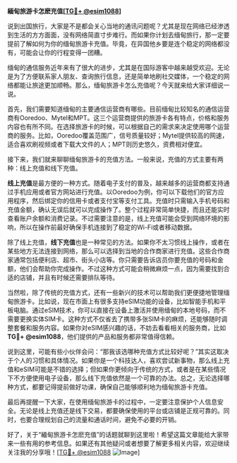 **緬甸旅游卡怎麽充值[[TG💪+ @esim1088](https://t.me/s/esim1088)]**

说到出国旅行，大家是不是都会关心当地的通讯问题呢？尤其是现在网络已经渗透到生活的方方面面，没有网络简直寸步难行。而如果你计划去缅甸旅行，那一定要提前了解如何为你的缅甸旅游卡充值。毕竟，在异国他乡要是连个稳定的网络都没有，可能会让你的行程变得一团糟。

缅甸的通信服务近年来有了很大的进步，尤其是在国际游客中越来越受欢迎。无论是为了方便联系家人朋友、查询旅行信息，还是简单地刷社交媒体，一个稳定的网络都能让旅途更加顺畅。那么，缅甸旅游卡怎么充值呢？今天就来给大家详细说一说。

首先，我们需要知道缅甸的主要通信运营商有哪些。目前缅甸比较知名的通信运营商有Ooredoo、Mytel和MPT。这三个运营商提供的旅游卡各有特点，价格和服务内容也有所不同。在选择旅游卡的时候，可以根据自己的需求来决定使用哪个运营商的服务。比如，Ooredoo覆盖范围广，信号质量较好；Mytel提供较高的网速，适合喜欢刷视频或者下载大文件的人；MPT则历史悠久，资费相对便宜。

接下来，我们就来聊聊缅甸旅游卡的充值方法。一般来说，充值的方式主要有两种：线上充值和线下充值。

**线上充值**是最方便的一种方式。随着电子支付的普及，越来越多的运营商都支持通过手机应用或者官方网站进行充值。以Ooredoo为例，你可以下载他们的官方应用程序，然后绑定你的信用卡或者支付宝等支付工具。充值时只需输入手机号码和充值金额，确认无误后就可以完成操作了。整个过程非常简单快捷，而且还能实时查看账户余额和消费记录。不过需要注意的是，线上充值可能会受到网络环境的影响，所以在操作前最好确保手机连接到了稳定的Wi-Fi或者移动数据。

除了线上充值，**线下充值**也是一种常见的方法。如果你不太习惯线上操作，或者在某些地方无法连接到网络，那么可以选择到当地的合作商家进行充值。这些合作商家通常包括便利店、超市、街头小店等。你只需要告诉店员你要充值的号码和金额，他们会帮助你完成操作。不过这种方式可能会稍微麻烦一点，因为需要找到合适的店铺，并且有时候还需要排队等待。

当然啦，除了传统的充值方式，还有一些新兴的技术可以帮助我们更便捷地管理缅甸旅游卡。比如说，现在市面上有很多支持eSIM功能的设备，比如智能手机和平板电脑。通过eSIM技术，你可以直接在设备上激活并使用缅甸的本地号码，而不需要更换实体SIM卡。这种方式不仅省去了携带多张SIM卡的麻烦，还能够随时调整套餐和服务内容。如果你对eSIM感兴趣的话，不妨去看看相关的服务商，比如**TG💪+ @esim1088**，他们提供的产品和服务都非常值得信赖。

说到这里，可能有些小伙伴会问：“那我该选哪种充值方式比较好呢？”其实这取决于个人的习惯和具体情况。如果你是一个科技达人，喜欢尝试新事物，那么线上充值和eSIM可能是不错的选择；但如果你更倾向于传统的方式，或者是在某些情况下不方便使用电子设备，那么线下充值依然是一个可靠的办法。总之，无论选择哪种方式，都要记得提前做好功课，确保自己能够顺利地为缅甸旅游卡充值。

最后再提醒一下大家，在使用缅甸旅游卡的过程中，一定要注意保护个人信息安全。无论是线上充值还是线下交易，都要确保使用的平台或店铺是正规可靠的。同时，也要合理规划自己的流量和通话时间，避免不必要的开销。

好了，关于“緬甸旅游卡怎麽充值”的话题就聊到这里啦！希望这篇文章能给大家带来一些有用的参考信息。如果还有其他疑问或者想要了解更多相关内容，欢迎继续关注我的分享哦！[[TG💪+ @esim1088](https://t.me/s/esim1088) ![Image](https://i.postimg.cc/4NQfJmqS/Snipaste-2025-05-13-00-14-12.png)]